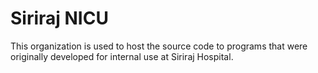# Siriraj NICU

This organization is used to host the source code to programs that were originally developed for internal use at Siriraj Hospital.
